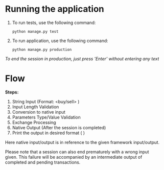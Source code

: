 **Running the application**
============================

1. To run tests, use the following command:

    ```python manage.py test```

2. To run application, use the following command:

    ```python manage.py production```

*To end the session in production, just press 'Enter' without entering any text*


**Flow**
========

**Steps:**
1. String Input (Format: <order-id> <time> <stock> <buy/sell> <quantity> <price>)
2. Input Length Validation
3. Conversion to native input
4. Parameters Type/Value Validation
5. Exchange Processing
6. Native Output (After the session is completed)
7. Print the output in desired format (<sell-order-id> <quantity> <sell-price> <buy-order-id>)

Here native input/output is in reference to the given framework input/output.

Please note that a session can also end prematurely with a wrong input given. This failure will be accompanied by an intermediate output of completed and pending transactions.